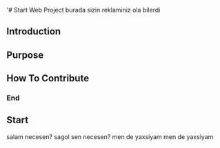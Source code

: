 '# Start Web Project
burada sizin reklaminiz ola bilerdi
## Introduction

## Purpose

## How To Contribute

### End
 
## Start
salam
necesen?
sagol sen necesen?
men de yaxsiyam
men de yaxsiyam
